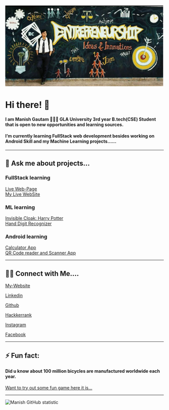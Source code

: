 [![MastHead](https://raw.githubusercontent.com/manishgautam30/manishgautam30/master/mast.JPG)](https://manishgautam30.github.io/My-Website/)

# Hi there! 👋

#### I am Manish Gautam 🙋🏻‍♂️ GLA University 3rd year B.tech(CSE) Student that is open to new opportunities and learning sources.

#### I’m currently learning FullStack web development besides working on Android Skill and my Machine Learning projects...... 


<hr>

## 💬 Ask me about projects... 

### FullStack learning
[Live Web-Page ](https://manishgautam30.github.io/FullStack_2020) <br>
[My Live WebSite ](https://manishgautam30.github.io/My-Website)

### ML learning
[Invisible Cloak: Harry Potter](https://github.com/manishgautam30/invisible_cloak)<br>
[Hand Digit Recognizer](https://github.com/manishgautam30/ML_handwritten_digit_recognizer)

### Android learning
[Calculator App](https://github.com/manishgautam30/Calculator_app)<br>
[QR Code reader and Scanner App](https://github.com/manishgautam30/Instant_QR)

<hr>

## 🤝🏻 Connect with Me.... 

[My-Website](https://manishgautam30.github.io/My-Website)

[Linkedin](https://www.linkedin.com/in/manishgautam30/)

[Github](https://www.github.com/manishgautam30/)

[Hackkerrank](https://www.hackerrank.com/_181500366/)

[Instagram](https://www.instagram.com/manish_gautam_30/)

[Facebook](https://www.facebook.com/manish30gautam)

<hr>

## ⚡ Fun fact:
#### Did u know about 100 million bicycles are manufactured worldwide each year. 


[Want to try out some fun game here it is...](https://manishgautam30.github.io/BiKer_game)


<hr>


![Manish GitHub statistic](https://github-readme-stats.vercel.app/api?username=manishgautam30&show_icons=true)

<!--
**manishgautam30/manishgautam30** is a ✨ _special_ ✨ repository because its `README.md` (this file) appears on your GitHub profile.

Here are some ideas to get you started:

- 🔭 I’m currently working on ...
- 🌱 I’m currently learning ...
- 👯 I’m looking to collaborate on ...
- 🤔 I’m looking for help with ...
- 💬 Ask me about ...
- 📫 How to reach me: ...
- 😄 Pronouns: ...
- ⚡ Fun fact: ...
-->
